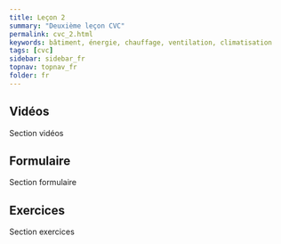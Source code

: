 ```yaml
---
title: Leçon 2
summary: "Deuxième leçon CVC"
permalink: cvc_2.html
keywords: bâtiment, énergie, chauffage, ventilation, climatisation
tags: [cvc]
sidebar: sidebar_fr
topnav: topnav_fr
folder: fr
---
```


## Vidéos

Section vidéos

## Formulaire

Section formulaire

## Exercices

Section exercices
